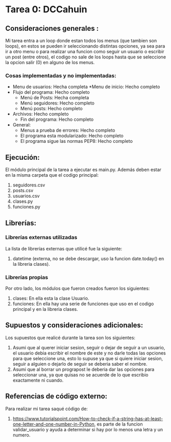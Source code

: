 # Tarea 0: DCCahuin 

## Consideraciones generales :

Mi tarea entra a un loop donde estan todos los menus (que tambien son loops), en estos se pueden ir seleccionando distintas opciones, ya sea para
ir a otro menu o para realizar una funcion como seguir un usuario o escribir un post (entre otros), el codigo no sale de los loops hasta que se seleccione la opcion 
salir (0) en alguno de los menus.

### Cosas implementadas y no implementadas:

* Menu de usuarios: Hecha completa
    *Menu de inicio: Hecho completo
* Flujo del programa: Hecho completo
    * Menú de Posts: Hecha completa 
    * Menú seguidores: Hecho completo
    * Menú posts: Hecho completo
* Archivos: Hecho completo
    * Fin del programa: Hecho completo
* General:
    * Menus a prueba de errores: Hecho completo
    * El programa esta modularizado: Hecho completo
    * El programa sigue las normas PEP8: Hecho completo

## Ejecución:
El módulo principal de la tarea a ejecutar es  main.py. Además deben estar en la misma carpeta que el codigo principal:
1. seguidores.csv 
2. posts.csv 
3. usuarios.csv 
4. clases.py 
5. funciones.py 

## Librerías:
### Librerías externas utilizadas
La lista de librerías externas que utilicé fue la siguiente:
1. datetime (externa, no se debe descargar, uso la funcion date.today() en la libreria clases).

### Librerías propias
Por otro lado, los módulos que fueron creados fueron los siguientes:

1. clases: En ella esta la clase Usuario.
2. funciones: En ella hay una serie de funciones que uso en el codigo principal y en la libreria clases.

## Supuestos y consideraciones adicionales:
Los supuestos que realicé durante la tarea son los siguientes:

1. Asumi que al querer iniciar sesion, seguir o dejar de seguir a un usuario, el usuario debia escribir el nombre de este y no darle todas las opciones para que seleccione una, esto lo supuse ya que si quiere iniciar sesion, seguir a alguien o dejarlo de seguir se deberia saber el nombre.
2. Asumi que al borrar un prograpost le deberia dar las opciones para seleccionar una, ya que quisas no se acuerde de lo que escribio exactamente ni cuando.

## Referencias de código externo:

Para realizar mi tarea saqué código de:
1. https://www.tutorialspoint.com/How-to-check-if-a-string-has-at-least-one-letter-and-one-number-in-Python, es parte de la funcion validar_usuario y ayuda a determinar si hay por lo menos una letra y un numero.

